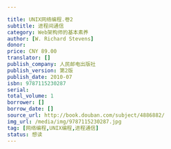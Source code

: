 ```yaml
---

title: UNIX网络编程.卷2
subtitle: 进程间通信
category: Web架构师的基本素养
author: [W. Richard Stevens]
donor: 
price: CNY 89.00
translator: []
publish_company: 人民邮电出版社
publish_version: 第2版
publish_date: 2010-07
isbn: 9787115230287
serial: 
total_volume: 1
borrower: []
borrow_date: []
source_url: http://book.douban.com/subject/4886882/
img_url: /media/img/9787115230287.jpg
tag: [网络编程,UNIX编程,进程通信]
status: 想读
---
```

